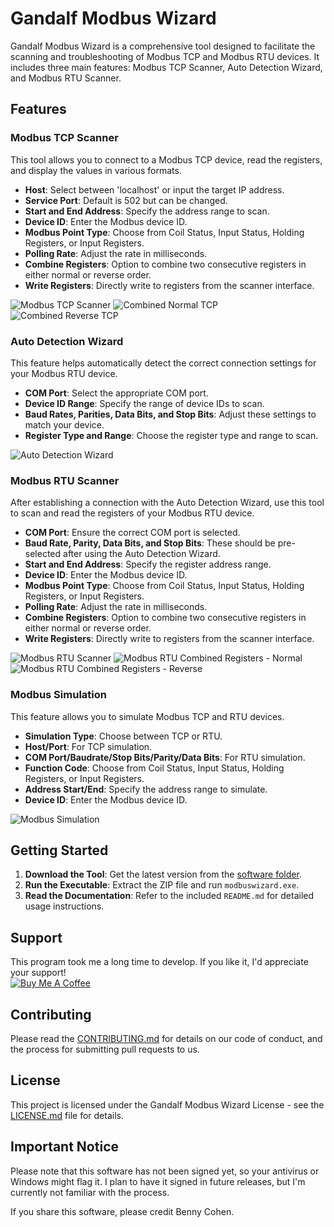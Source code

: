 
# Gandalf Modbus Wizard

Gandalf Modbus Wizard is a comprehensive tool designed to facilitate the scanning and troubleshooting of Modbus TCP and Modbus RTU devices. It includes three main features: Modbus TCP Scanner, Auto Detection Wizard, and Modbus RTU Scanner.

## Features

### Modbus TCP Scanner
This tool allows you to connect to a Modbus TCP device, read the registers, and display the values in various formats.

- **Host**: Select between 'localhost' or input the target IP address.
- **Service Port**: Default is 502 but can be changed.
- **Start and End Address**: Specify the address range to scan.
- **Device ID**: Enter the Modbus device ID.
- **Modbus Point Type**: Choose from Coil Status, Input Status, Holding Registers, or Input Registers.
- **Polling Rate**: Adjust the rate in milliseconds.
- **Combine Registers**: Option to combine two consecutive registers in either normal or reverse order.
- **Write Registers**: Directly write to registers from the scanner interface.

![Modbus TCP Scanner](https://github.com/Bennyco86/Gandalf-Modbus-Wizard/blob/main/Modbus%20TCP%20scanner.PNG)
![Combined Normal TCP](https://github.com/Bennyco86/Gandalf-Modbus-Wizard/blob/main/combined%20normal.PNG)
![Combined Reverse TCP](https://github.com/Bennyco86/Gandalf-Modbus-Wizard/blob/main/combined%20reverse.PNG)

### Auto Detection Wizard
This feature helps automatically detect the correct connection settings for your Modbus RTU device.

- **COM Port**: Select the appropriate COM port.
- **Device ID Range**: Specify the range of device IDs to scan.
- **Baud Rates, Parities, Data Bits, and Stop Bits**: Adjust these settings to match your device.
- **Register Type and Range**: Choose the register type and range to scan.

![Auto Detection Wizard](https://github.com/Bennyco86/Gandalf-Modbus-Wizard/blob/main/Gandalf.PNG)

### Modbus RTU Scanner
After establishing a connection with the Auto Detection Wizard, use this tool to scan and read the registers of your Modbus RTU device.

- **COM Port**: Ensure the correct COM port is selected.
- **Baud Rate, Parity, Data Bits, and Stop Bits**: These should be pre-selected after using the Auto Detection Wizard.
- **Start and End Address**: Specify the register address range.
- **Device ID**: Enter the Modbus device ID.
- **Modbus Point Type**: Choose from Coil Status, Input Status, Holding Registers, or Input Registers.
- **Polling Rate**: Adjust the rate in milliseconds.
- **Combine Registers**: Option to combine two consecutive registers in either normal or reverse order.
- **Write Registers**: Directly write to registers from the scanner interface.

![Modbus RTU Scanner](https://github.com/Bennyco86/Gandalf-Modbus-Wizard/blob/main/Modbus%20RTU%20scanner.PNG)
![Modbus RTU Combined Registers - Normal](https://github.com/Bennyco86/Gandalf-Modbus-Wizard/blob/main/combined%20rtu.png)
![Modbus RTU Combined Registers - Reverse](https://github.com/Bennyco86/Gandalf-Modbus-Wizard/blob/main/combined%20reverse%20rtu.png)

### Modbus Simulation
This feature allows you to simulate Modbus TCP and RTU devices.

- **Simulation Type**: Choose between TCP or RTU.
- **Host/Port**: For TCP simulation.
- **COM Port/Baudrate/Stop Bits/Parity/Data Bits**: For RTU simulation.
- **Function Code**: Choose from Coil Status, Input Status, Holding Registers, or Input Registers.
- **Address Start/End**: Specify the address range to simulate.
- **Device ID**: Enter the Modbus device ID.

![Modbus Simulation](https://github.com/Bennyco86/Gandalf-Modbus-Wizard/blob/main/Simulation.PNG)

## Getting Started

1. **Download the Tool**: Get the latest version from the [software folder](https://github.com/Bennyco86/Gandalf-Modbus-Wizard/tree/main/software).
2. **Run the Executable**: Extract the ZIP file and run `modbuswizard.exe`.
3. **Read the Documentation**: Refer to the included `README.md` for detailed usage instructions.

## Support

This program took me a long time to develop. If you like it, I'd appreciate your support!  
[![Buy Me A Coffee](https://img.shields.io/badge/Buy%20Me%20A%20Coffee-%23FFDD00.svg?style=for-the-badge&logo=buy-me-a-coffee&logoColor=black)](https://buymeacoffee.com/bennycohen)

## Contributing

Please read the [CONTRIBUTING.md](CONTRIBUTING.md) for details on our code of conduct, and the process for submitting pull requests to us.

## License

This project is licensed under the Gandalf Modbus Wizard License - see the [LICENSE.md](LICENSE.md) file for details.

## Important Notice

Please note that this software has not been signed yet, so your antivirus or Windows might flag it. I plan to have it signed in future releases, but I'm currently not familiar with the process.

If you share this software, please credit Benny Cohen.
